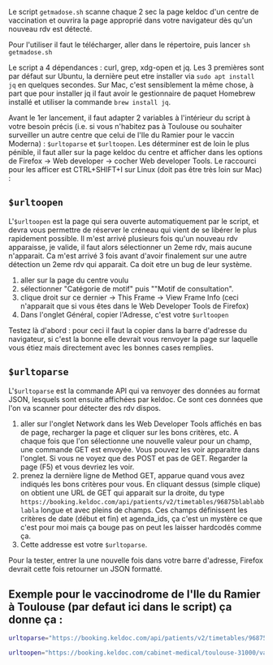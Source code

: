 
Le script `getmadose.sh` scanne chaque 2 sec la page keldoc d'un centre de vaccination et ouvrira la page approprié dans votre navigateur dès qu'un nouveau rdv est détecté.

Pour l'utiliser il faut le télécharger, aller dans le répertoire, puis lancer `sh getmadose.sh`

Le script a 4 dépendances : curl, grep, xdg-open et jq. Les 3 premières sont par défaut sur Ubuntu, la dernière peut etre installer via `sudo apt install jq` en quelques secondes. Sur Mac, c'est sensiblement la même chose, à part que pour installer jq il faut avoir le gestionnaire de paquet Homebrew installé et utiliser la commande `brew install jq`.

Avant le 1er lancement, il faut adapter 2 variables à l'intérieur du script à votre besoin précis (i.e. si vous n'habitez pas à Toulouse ou souhaiter surveiller un autre centre que celui de l'Ile du Ramier pour le vaccin Moderna) : `$urltoparse` et `$urltoopen`. Les déterminer est de loin le plus pénible, il faut aller sur la page keldoc du centre et afficher dans les options de Firefox -> Web developer -> cocher Web developer Tools. Le raccourci pour les afficer est CTRL+SHIFT+I sur Linux (doit pas être très loin sur Mac) :

## `$urltoopen`

L'`$urltoopen` est la page qui sera ouverte automatiquement par le script, et devra vous permettre de réserver le créneau qui vient de se libérer le plus rapidement possible. Il m'est arrivé plusieurs fois qu'un nouveau rdv apparaisse, je valide, il faut alors sélectionner un 2eme rdv, mais aucune n'apparait. Ca m'est arrivé 3 fois avant d'avoir finalement sur une autre détection un 2eme rdv qui apparait. Ca doit etre un bug de leur système.

1. aller sur la page du centre voulu
2. sélectionner "Catégorie de motif" puis ""Motif de consultation".
3. clique droit sur ce dernier -> This Frame -> View Frame Info (ceci n'apparait que si vous êtes dans le Web Developer Tools de Firefox)
4. Dans l'onglet Général, copier l'Adresse, c'est votre `$urltoopen`

Testez là d'abord : pour ceci il faut la copier dans la barre d'adresse du navigateur, si c'est la bonne elle devrait vous renvoyer la page sur laquelle vous étiez mais directement avec les bonnes cases remplies.


## `$urltoparse`

L'`$urltoparse` est la commande API qui va renvoyer des données au format JSON, lesquels sont ensuite affichées par keldoc. Ce sont ces données que l'on va scanner pour détecter des rdv dispos.

1. aller sur l'onglet Network dans les Web Developer Tools affichés en bas de page, recharger la page et cliquer sur les bons critères, etc. A chaque fois que l'on sélectionne une nouvelle valeur pour un champ, une commande GET est envoyée. Vous pouvez les voir apparaitre dans l'onglet. Si vous ne voyez que des POST et pas de GET. Regarder la page (F5) et vous devriez les voir.
2. prenez la dernière ligne de Method GET, apparue quand vous avez indiqués les bons critères pour vous. En cliquant dessus (simple clique) on obtient une URL de GET qui apparait sur la droite, du type `https://booking.keldoc.com/api/patients/v2/timetables/96875blablabblabla` longue et avec pleins de champs. Ces champs définissent les critères de date (début et fin) et agenda_ids, ça c'est un mystère ce que c'est pour moi mais ça bouge pas on peut les laisser hardcodés comme ça.
3. Cette addresse est votre `$urltoparse`.

Pour la tester, entrer la une nouvelle fois dans votre barre d'adresse, Firefox devrait cette fois retourner un JSON formatté.

## Exemple pour le vaccinodrome de l'Ile du Ramier à Toulouse (par defaut ici dans le script) ça donne ça :

```bash
urltoparse="https://booking.keldoc.com/api/patients/v2/timetables/96875?from=2021-05-18&to=2021-05-22&agenda_ids[]=53180,53181,53182,53183,56165,56217,56218,56219,56220,56221,56222,56223,56224,56225,56226,56227,56228,56229,56230,56231,56232,56233,56234,56235,56236,56237,56238,56239,56240,56241"

urltoopen="https://booking.keldoc.com/cabinet-medical/toulouse-31000/vaccinodrome-toulouse?motive=96875&category=3832&cabinet=18777&specialty=144&agenda=53180,53181,53182,53183,56165,56217,56218,56219,56220,56221,56222,56223,56224,56225,56226,56227,56228,56229,56230,56231,56232,56233,56234,56235,56236,56237,56238,56239,56240,56241"
```
